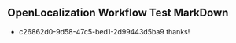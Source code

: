 ## OpenLocalization Workflow Test MarkDown
* c26862d0-9d58-47c5-bed1-2d99443d5ba9 thanks!

<!--HONumber=Sep16_HO1-->


